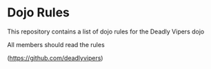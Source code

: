 Dojo Rules
==========

This repository contains a list of dojo rules for the Deadly Vipers dojo

All members should read the rules

(https://github.com/deadlyvipers)
